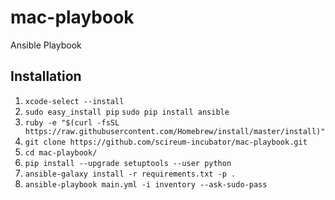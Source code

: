 # mac-playbook
Ansible Playbook

## Installation

  1. ```xcode-select --install```
  2. ```sudo easy_install pip```
     ```sudo pip install ansible```
  3. ```ruby -e "$(curl -fsSL https://raw.githubusercontent.com/Homebrew/install/master/install)"```
  4. ```git clone https://github.com/scireum-incubator/mac-playbook.git```
  5. ```cd mac-playbook/```
  6. ```pip install --upgrade setuptools --user python```
  7. ```ansible-galaxy install -r requirements.txt -p .```
  8. ```ansible-playbook main.yml -i inventory --ask-sudo-pass```
